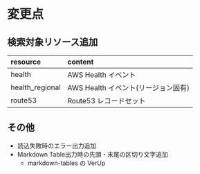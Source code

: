 # 変更点

## 検索対象リソース追加

| resource | content |
| :--- | :--- |
| health | AWS Health イベント |
| health_regional | AWS Health イベント(リージョン固有) |
| route53 | Route53 レコードセット |

## その他

* 読込失敗時のエラー出力追加
* Markdown Table出力時の先頭・末尾の区切り文字追加
    * markdown-tables の VerUp
